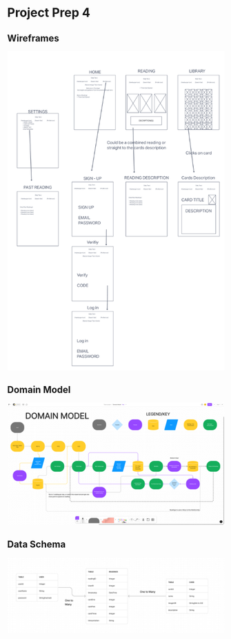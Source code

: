 # Project Prep 4 

## Wireframes

![Wireframe](./assets/dailytarotwireframe.png)

## Domain Model

![Domain Model](./assets/tarotdomainmodel.png)

## Data Schema

![Data Schema](./assets/tarotSchema.jpg)